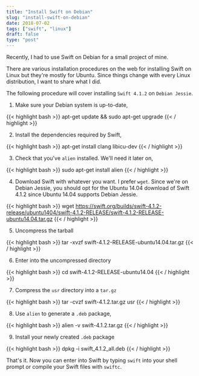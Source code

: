 ```yaml
---
title: "Install Swift on Debian"
slug: "install-swift-on-debian"
date: 2018-07-02
tags: ["swift", "linux"]
draft: false
type: "post"
---
```


Recently, I had to use Swift on Debian for a small project of mine.

There are various installation procedures on the web for installing Swift on Linux but they're mostly for Ubuntu. Since things change with every Linux distribution, I want to share what I did.

The following procedure will cover installing `Swift 4.1.2` on `Debian Jessie`.

1. Make sure your Debian system is up-to-date,

{{< highlight bash >}}
apt-get update && sudo apt-get upgrade
{{< / highlight >}}


2. Install the dependencies required by Swift,

{{< highlight bash >}}
apt-get install clang libicu-dev
{{< / highlight >}}

3. Check that you've `alien` installed. We'll need it later on,

{{< highlight bash >}}
sudo apt-get install alien
{{< / highlight >}}

4. Download Swift with whatever you want. I prefer `wget`. Since we're on Debian Jessie, you should opt for the Ubuntu 14.04 download of Swift 4.1.2 since Ubuntu 14.04 supports Debian Jessie.

{{< highlight bash >}}
wget https://swift.org/builds/swift-4.1.2-release/ubuntu1404/swift-4.1.2-RELEASE/swift-4.1.2-RELEASE-ubuntu14.04.tar.gz
{{< / highlight >}}

5. Uncompress the tarball

{{< highlight bash >}}
tar -xvzf swift-4.1.2-RELEASE-ubuntu14.04.tar.gz
{{< / highlight >}}
		
6. Enter into the uncompressed directory

{{< highlight bash >}}
cd swift-4.1.2-RELEASE-ubuntu14.04
{{< / highlight >}}

7. Compress the `usr` directory into a `tar.gz`

{{< highlight bash >}}
tar -cvzf swift-4.1.2.tar.gz usr
{{< / highlight >}}

8. Use `alien` to generate a `.deb` package,

{{< highlight bash >}}
alien -v swift-4.1.2.tar.gz
{{< / highlight >}}

9. Install your newly created `.deb` package

{{< highlight bash >}}
dpkg -i swift_4.1.2_all.deb
{{< / highlight >}}

That's it. Now you can enter into Swift by typing `swift` into your shell prompt or compile your Swift files with `swiftc`.
		